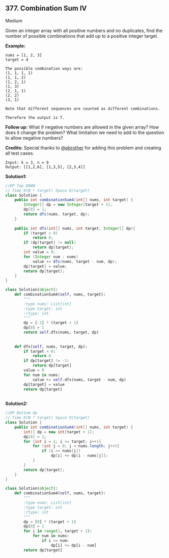 ## 377. Combination Sum IV

Medium

Given an integer array with all positive numbers and no duplicates, find the number of possible combinations that add up to a positive integer target.

**Example:**

```
nums = [1, 2, 3]
target = 4

The possible combination ways are:
(1, 1, 1, 1)
(1, 1, 2)
(1, 2, 1)
(1, 3)
(2, 1, 1)
(2, 2)
(3, 1)

Note that different sequences are counted as different combinations.

Therefore the output is 7.
```

 

**Follow up:**
What if negative numbers are allowed in the given array?
How does it change the problem?
What limitation we need to add to the question to allow negative numbers?

**Credits:**
Special thanks to [@pbrother](https://leetcode.com/pbrother/) for adding this problem and creating all test cases.

```
Input: k = 3, n = 9
Output: [[1,2,6], [1,3,5], [2,3,4]]
```

**Solution1:**

```java
//DP Top DOWN
// Time O(N * target) Space O(target)
class Solution {
    public int combinationSum4(int[] nums, int target) {
        Integer[] dp = new Integer[target + 1];
        dp[0] = 1;
        return dfs(nums, target, dp);
    }
    
    public int dfs(int[] nums, int target, Integer[] dp){
        if (target < 0)
            return 0;
        if (dp[target] != null)
            return dp[target];
        int value = 0;
        for (Integer num : nums)
            value += dfs(nums, target - num, dp);
        dp[target] = value;
        return dp[target];
    }
}
```

```python
class Solution(object):
    def combinationSum4(self, nums, target):
        """
        :type nums: List[int]
        :type target: int
        :rtype: int
        """
        dp = [-1] * (target + 1)
        dp[0] = 1
        return self.dfs(nums, target, dp)
        
    
    def dfs(self, nums, target, dp):
        if target < 0:
            return 0
        if dp[target] != -1:
            return dp[target]
        value = 0
        for num in nums:
            value += self.dfs(nums, target - num, dp)
        dp[target] = value
        return dp[target]
        
```

**Solution2:**

```java
//DP Bottom Up
// Time O(N * target) Space O(target)
class Solution {
    public int combinationSum4(int[] nums, int target) {
        int[] dp = new int[target + 1];
        dp[0] = 1;
        for (int i = 1; i <= target; i++){
            for (int j = 0; j < nums.length; j++){
                if (i >= nums[j])
                    dp[i] += dp[i - nums[j]];
            }
        }
        return dp[target];
    }
}
```

```python
class Solution(object):
    def combinationSum4(self, nums, target):
        """
        :type nums: List[int]
        :type target: int
        :rtype: int
        """
        dp = [0] * (target + 1)
        dp[0] = 1
        for i in range(1, target + 1):
            for num in nums:
                if i >= num:
                    dp[i] += dp[i - num]
        return dp[target]
```

